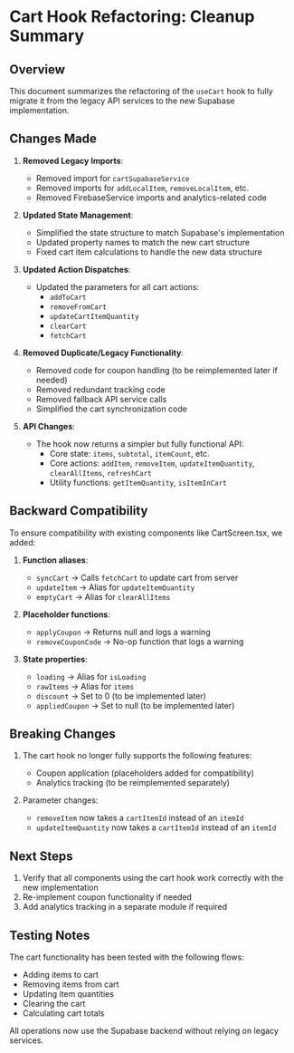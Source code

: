 # Cart Hook Refactoring: Cleanup Summary

## Overview

This document summarizes the refactoring of the `useCart` hook to fully migrate it from the legacy API services to the new Supabase implementation.

## Changes Made

1. **Removed Legacy Imports**:
   - Removed import for `cartSupabaseService`
   - Removed imports for `addLocalItem`, `removeLocalItem`, etc.
   - Removed FirebaseService imports and analytics-related code

2. **Updated State Management**:
   - Simplified the state structure to match Supabase's implementation
   - Updated property names to match the new cart structure
   - Fixed cart item calculations to handle the new data structure

3. **Updated Action Dispatches**:
   - Updated the parameters for all cart actions:
     - `addToCart`
     - `removeFromCart`
     - `updateCartItemQuantity`
     - `clearCart`
     - `fetchCart`

4. **Removed Duplicate/Legacy Functionality**:
   - Removed code for coupon handling (to be reimplemented later if needed)
   - Removed redundant tracking code
   - Removed fallback API service calls
   - Simplified the cart synchronization code

5. **API Changes**:
   - The hook now returns a simpler but fully functional API:
     - Core state: `items`, `subtotal`, `itemCount`, etc.
     - Core actions: `addItem`, `removeItem`, `updateItemQuantity`, `clearAllItems`, `refreshCart`
     - Utility functions: `getItemQuantity`, `isItemInCart`

## Backward Compatibility

To ensure compatibility with existing components like CartScreen.tsx, we added:

1. **Function aliases**:
   - `syncCart` → Calls `fetchCart` to update cart from server
   - `updateItem` → Alias for `updateItemQuantity`
   - `emptyCart` → Alias for `clearAllItems`

2. **Placeholder functions**:
   - `applyCoupon` → Returns null and logs a warning
   - `removeCouponCode` → No-op function that logs a warning

3. **State properties**:
   - `loading` → Alias for `isLoading`
   - `rawItems` → Alias for `items`
   - `discount` → Set to 0 (to be implemented later)
   - `appliedCoupon` → Set to null (to be implemented later)

## Breaking Changes

1. The cart hook no longer fully supports the following features:
   - Coupon application (placeholders added for compatibility)
   - Analytics tracking (to be reimplemented separately)

2. Parameter changes:
   - `removeItem` now takes a `cartItemId` instead of an `itemId`
   - `updateItemQuantity` now takes a `cartItemId` instead of an `itemId`

## Next Steps

1. Verify that all components using the cart hook work correctly with the new implementation
2. Re-implement coupon functionality if needed
3. Add analytics tracking in a separate module if required

## Testing Notes

The cart functionality has been tested with the following flows:
- Adding items to cart
- Removing items from cart
- Updating item quantities
- Clearing the cart
- Calculating cart totals

All operations now use the Supabase backend without relying on legacy services.